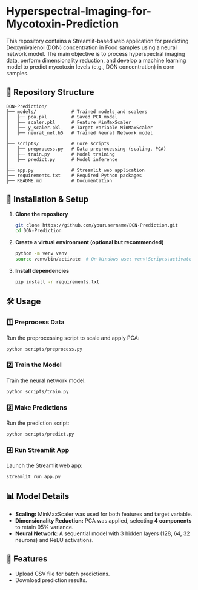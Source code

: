 # Hyperspectral-Imaging-for-Mycotoxin-Prediction

This repository contains a Streamlit-based web application for predicting Deoxynivalenol (DON) concentration in Food samples using a neural network model.
The main objective is to process hyperspectral imaging data, perform dimensionality reduction, and develop a machine learning model to predict mycotoxin levels (e.g., DON concentration) in corn samples.

## 📂 Repository Structure
```
DON-Prediction/
├── models/             # Trained models and scalers
│   ├── pca.pkl         # Saved PCA model
│   ├── scaler.pkl      # Feature MinMaxScaler
│   ├── y_scaler.pkl    # Target variable MinMaxScaler
│   ├── neural_net.h5   # Trained Neural Network model
│
├── scripts/            # Core scripts
│   ├── preprocess.py   # Data preprocessing (scaling, PCA)
│   ├── train.py        # Model training
│   ├── predict.py      # Model inference
│
├── app.py              # Streamlit web application
├── requirements.txt    # Required Python packages
├── README.md           # Documentation
```

## 🚀 Installation & Setup
1. **Clone the repository**
   ```bash
   git clone https://github.com/yourusername/DON-Prediction.git
   cd DON-Prediction
   ```
2. **Create a virtual environment (optional but recommended)**
   ```bash
   python -m venv venv
   source venv/bin/activate  # On Windows use: venv\Scripts\activate
   ```
3. **Install dependencies**
   ```bash
   pip install -r requirements.txt
   ```

## 🛠 Usage
### 1️⃣ Preprocess Data
Run the preprocessing script to scale and apply PCA:
```bash
python scripts/preprocess.py
```

### 2️⃣ Train the Model
Train the neural network model:
```bash
python scripts/train.py
```

### 3️⃣ Make Predictions
Run the prediction script:
```bash
python scripts/predict.py
```

### 4️⃣ Run Streamlit App
Launch the Streamlit web app:
```bash
streamlit run app.py
```

## 📊 Model Details
- **Scaling:** MinMaxScaler was used for both features and target variable.
- **Dimensionality Reduction:** PCA was applied, selecting **4 components** to retain 95% variance.
- **Neural Network:** A sequential model with 3 hidden layers (128, 64, 32 neurons) and ReLU activations.

## 📌 Features
- Upload CSV file for batch predictions.
- Download prediction results.

